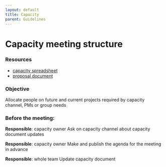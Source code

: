 ```yaml
---
layout: default
title: Capacity
parent: Guidelines
---
```


# Capacity meeting structure

### Resources
- [capacity spreadsheet](https://docs.google.com/spreadsheets/d/1YDqgJ0yHJetG5oYeaTI50NWGXsg3BenBNZ4Y7zCxapU/edit#gid=499833435)
- [proposal document](https://docs.google.com/document/d/1-v7Wb66PTIlDR7Vgfp6Oq0pmbEtOdb2I-MFV69kK_SY/edit#)

### Objective
Allocate people on future and current projects required by capacity channel, PMs or group needs

### Before the meeting:
__Responsible__: capacity owner
Ask on capacity channel about capacity document updates 

__Responsible__: capacity owner
Make and publish the agenda for the meeting in advance 

__Responsible__: whole team
Update capacity document 
